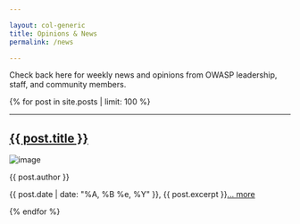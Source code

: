 ```yaml
---

layout: col-generic
title: Opinions & News
permalink: /news

---
```


Check back here for weekly news and opinions from OWASP leadership, staff, and community members.
  
<section class="homepage-blog">
{% for post in site.posts | limit: 100 %} <!-- reversed -->
<hr>
<h2><a href="{{ post.url }}">{{ post.title }}</a></h2>
<a><img src="{{ post.author_image }}" alt="image"></a>
<p class="author"><a>{{ post.author }}</a></p>
<p>{{ post.date | date: "%A, %B %e, %Y" }}, {{ post.excerpt }}<a href="{{ post.url }}">... more</a></p>
{% endfor %}	
</section>
